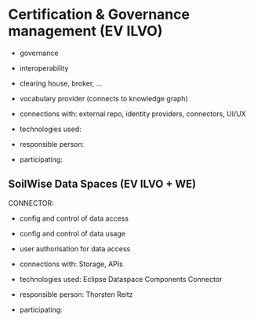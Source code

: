 # Certification & Governance management (EV ILVO)

- governance
- interoperability
- clearing house, broker, ...
- vocabulary provider (connects to knowledge graph)

- connections with: external repo, identity providers, connectors, UI/UX
- technologies used:
- responsible person:
- participating:

## SoilWise Data Spaces (EV ILVO + WE)

CONNECTOR:
- config and control of data access
- config and control of data usage
- user authorisation for data access

- connections with: Storage, APIs
- technologies used: Eclipse Dataspace Components Connector
- responsible person: Thorsten Reitz
- participating: